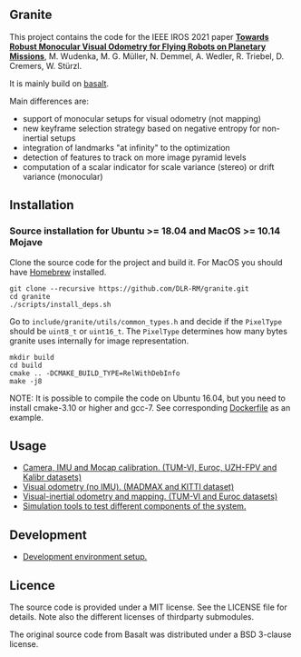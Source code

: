 ## Granite

This project contains the code for the IEEE IROS 2021 paper [**Towards Robust Monocular Visual Odometry for Flying Robots on Planetary Missions**](https://ieeexplore.ieee.org/abstract/document/9636844), M. Wudenka, M. G. Müller, N. Demmel, A. Wedler, R. Triebel, D. Cremers, W. Stürzl.

It is mainly build on [basalt](https://vision.in.tum.de/research/vslam/basalt).

Main differences are:

* support of monocular setups for visual odometry (not mapping)
* new keyframe selection strategy based on negative entropy for non-inertial setups
* integration of landmarks "at infinity" to the optimization
* detection of features to track on more image pyramid levels
* computation of a scalar indicator for scale variance (stereo) or drift variance (monocular)

## Installation

### Source installation for Ubuntu >= 18.04 and MacOS >= 10.14 Mojave
Clone the source code for the project and build it. For MacOS you should have [Homebrew](https://brew.sh/) installed.
```
git clone --recursive https://github.com/DLR-RM/granite.git
cd granite
./scripts/install_deps.sh
```

Go to `include/granite/utils/common_types.h` and decide if the `PixelType` should be `uint8_t` or `uint16_t`. The `PixelType` determines how many bytes granite uses internally for image representation.

```
mkdir build
cd build
cmake .. -DCMAKE_BUILD_TYPE=RelWithDebInfo
make -j8
```
NOTE: It is possible to compile the code on Ubuntu 16.04, but you need to install cmake-3.10 or higher and gcc-7. See corresponding [Dockerfile](docker/b_image_xenial/Dockerfile) as an example.

## Usage
* [Camera, IMU and Mocap calibration. (TUM-VI, Euroc, UZH-FPV and Kalibr datasets)](doc/Calibration.md)
* [Visual odometry (no IMU). (MADMAX and KITTI dataset)](doc/Vo.md)
* [Visual-inertial odometry and mapping. (TUM-VI and Euroc datasets)](doc/VioMapping.md)
* [Simulation tools to test different components of the system.](doc/Simulation.md)

## Development
* [Development environment setup.](doc/DevSetup.md)

## Licence

The source code is provided under a MIT license. See the LICENSE file for details.
Note also the different licenses of thirdparty submodules.

The original source code from Basalt was distributed under a BSD 3-clause license.
